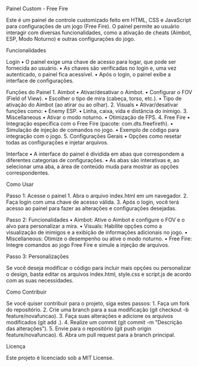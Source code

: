 Painel Custom - Free Fire

Este é um painel de controle customizado feito em HTML, CSS e JavaScript para configurações de um jogo (Free Fire). O painel permite ao usuário interagir com diversas funcionalidades, como a ativação de cheats (Aimbot, ESP, Modo Noturno) e outras configurações do jogo.

Funcionalidades

Login
	•	O painel exige uma chave de acesso para logar, que pode ser fornecida ao usuário.
	•	As chaves são verificadas no login e, uma vez autenticado, o painel fica acessível.
	•	Após o login, o painel exibe a interface de configurações.

Funções do Painel
	1.	Aimbot
	•	Ativar/desativar o Aimbot.
	•	Configurar o FOV (Field of View).
	•	Escolher o tipo de mira (cabeça, torso, etc.).
	•	Tipo de ativação do Aimbot (ao atirar ou ao olhar).
	2.	Visuals
	•	Ativar/desativar funções como:
	•	Enemy ESP.
	•	Linha, caixa, vida e distância do inimigo.
	3.	Miscellaneous
	•	Ativar o modo noturno.
	•	Otimização de FPS.
	4.	Free Fire
	•	Integração específica com o Free Fire (pacote: com.dts.freefireth).
	•	Simulação de injeção de comandos no jogo.
	•	Exemplo de código para integração com o jogo.
	5.	Configurações Gerais
	•	Opções como resetar todas as configurações e injetar arquivos.

Interface
	•	A interface do painel é dividida em abas que correspondem a diferentes categorias de configurações.
	•	As abas são interativas e, ao selecionar uma aba, a área de conteúdo muda para mostrar as opções correspondentes.

Como Usar

Passo 1: Acesse o painel
	1.	Abra o arquivo index.html em um navegador.
	2.	Faça login com uma chave de acesso válida.
	3.	Após o login, você terá acesso ao painel para fazer as alterações e configurações desejadas.

Passo 2: Funcionalidades
	•	Aimbot: Ative o Aimbot e configure o FOV e o alvo para personalizar a mira.
	•	Visuals: Habilite opções como a visualização de inimigos e a exibição de informações adicionais no jogo.
	•	Miscellaneous: Otimize o desempenho ou ative o modo noturno.
	•	Free Fire: Integre comandos ao jogo Free Fire e simule a injeção de arquivos.

Passo 3: Personalizações

Se você deseja modificar o código para incluir mais opções ou personalizar o design, basta editar os arquivos index.html, style.css e script.js de acordo com as suas necessidades.

Como Contribuir

Se você quiser contribuir para o projeto, siga estes passos:
	1.	Faça um fork do repositório.
	2.	Crie uma branch para a sua modificação (git checkout -b feature/novafuncao).
	3.	Faça suas alterações e adicione os arquivos modificados (git add .).
	4.	Realize um commit (git commit -m "Descrição das alterações").
	5.	Envie para o repositório (git push origin feature/novafuncao).
	6.	Abra um pull request para a branch principal.

Licença

Este projeto é licenciado sob a MIT License.
